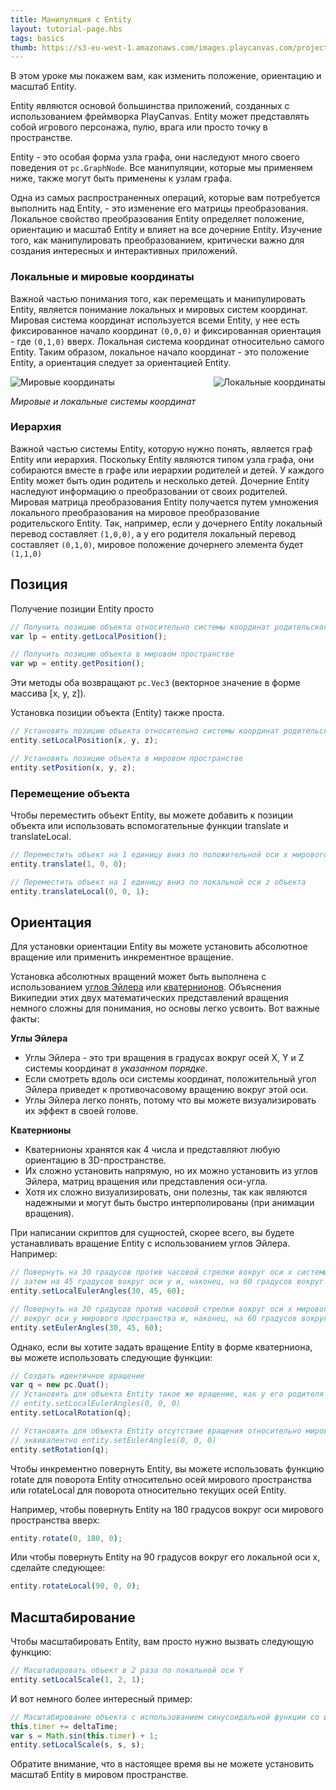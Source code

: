 ```yaml
---
title: Манипуляция с Entity
layout: tutorial-page.hbs
tags: basics
thumb: https://s3-eu-west-1.amazonaws.com/images.playcanvas.com/projects/12/186/KM6GIE-image-75.jpg
---
```


В этом уроке мы покажем вам, как изменить положение, ориентацию и масштаб Entity.

Entity являются основой большинства приложений, созданных с использованием фреймворка PlayCanvas. Entity может представлять собой игрового персонажа, пулю, врага или просто точку в пространстве.

Entity - это особая форма узла графа, они наследуют много своего поведения от `pc.GraphNode`. Все манипуляции, которые мы применяем ниже, также могут быть применены к узлам графа.

Одна из самых распространенных операций, которые вам потребуется выполнить над Entity, - это изменение его матрицы преобразования. Локальное свойство преобразования Entity определяет положение, ориентацию и масштаб Entity и влияет на все дочерние Entity. Изучение того, как манипулировать преобразованием, критически важно для создания интересных и интерактивных приложений.

### Локальные и мировые координаты

Важной частью понимания того, как перемещать и манипулировать Entity, является понимание локальных и мировых систем координат. Мировая система координат используется всеми Entity, у нее есть фиксированное начало координат `(0,0,0)` и фиксированная ориентация - где `(0,1,0)` вверх. Локальная система координат относительно самого Entity. Таким образом, локальное начало координат - это положение Entity, а ориентация следует за ориентацией Entity.

<img loading="lazy" src="/images/tutorials/world.jpg" style="float:left;" alt="Мировые координаты">
<img loading="lazy" src="/images/tutorials/local.jpg" style="float:right;" alt="Локальные координаты">
<div style="clear:both"></div>

*Мировые и локальные системы координат*

### Иерархия

Важной частью системы Entity, которую нужно понять, является граф Entity или иерархия. Поскольку Entity являются типом узла графа, они собираются вместе в графе или иерархии родителей и детей. У каждого Entity может быть один родитель и несколько детей. Дочерние Entity наследуют информацию о преобразовании от своих родителей. Мировая матрица преобразования Entity получается путем умножения локального преобразования на мировое преобразование родительского Entity. Так, например, если у дочернего Entity локальный перевод составляет `(1,0,0)`, а у его родителя локальный перевод составляет `(0,1,0)`, мировое положение дочернего элемента будет `(1,1,0)`

## Позиция

Получение позиции Entity просто

```javascript
// Получить позицию объекта относительно системы координат родительского объекта
var lp = entity.getLocalPosition();

// Получить позицию объекта в мировом пространстве
var wp = entity.getPosition();
```

Эти методы оба возвращают `pc.Vec3` (векторное значение в форме массива [x, y, z]).

Установка позиции объекта (Entity) также проста.

```javascript
// Установить позицию объекта относительно системы координат родительского объекта
entity.setLocalPosition(x, y, z);

// Установить позицию объекта в мировом пространстве
entity.setPosition(x, y, z);
```

### Перемещение объекта

Чтобы переместить объект Entity, вы можете добавить к позиции объекта или использовать вспомогательные функции translate и translateLocal.

```javascript
// Переместить объект на 1 единицу вниз по положительной оси x мирового пространства
entity.translate(1, 0, 0);

// Переместить объект на 1 единицу вниз по локальной оси z объекта
entity.translateLocal(0, 0, 1);
```

## Ориентация

Для установки ориентации Entity вы можете установить абсолютное вращение или применить инкрементное вращение.

Установка абсолютных вращений может быть выполнена с использованием [углов Эйлера][1] или [кватернионов][2]. Объяснения Википедии этих двух математических представлений вращения немного сложны для понимания, но основы легко усвоить. Вот важные факты:

**Углы Эйлера**

* Углы Эйлера - это три вращения в градусах вокруг осей X, Y и Z системы координат *в указанном порядке*.
* Если смотреть вдоль оси системы координат, положительный угол Эйлера приведет к противочасовому вращению вокруг этой оси.
* Углы Эйлера легко понять, потому что вы можете визуализировать их эффект в своей голове.

**Кватернионы**

* Кватернионы хранятся как 4 числа и представляют любую ориентацию в 3D-пространстве.
* Их сложно установить напрямую, но их можно установить из углов Эйлера, матриц вращения или представления оси-угла.
* Хотя их сложно визуализировать, они полезны, так как являются надежными и могут быть быстро интерполированы (при анимации вращения).

При написании скриптов для сущностей, скорее всего, вы будете устанавливать вращение Entity с использованием углов Эйлера. Например:

```javascript
// Повернуть на 30 градусов против часовой стрелки вокруг оси x системы координат родительской сущности
// затем на 45 градусов вокруг оси y и, наконец, на 60 градусов вокруг оси z
entity.setLocalEulerAngles(30, 45, 60);

// Повернуть на 30 градусов против часовой стрелки вокруг оси x мирового пространства, затем на 45 градусов
// вокруг оси y мирового пространства и, наконец, на 60 градусов вокруг оси z мирового пространства
entity.setEulerAngles(30, 45, 60);
```

Однако, если вы хотите задать вращение Entity в форме кватерниона, вы можете использовать следующие функции:

```javascript
// Создать идентичное вращение
var q = new pc.Quat();
// Установить для объекта Entity такое же вращение, как у его родителя - эквивалентно
// entity.setLocalEulerAngles(0, 0, 0)
entity.setLocalRotation(q);

// Установить для объекта Entity отсутствие вращения относительно мировой системы координат
// эквивалентно entity.setEulerAngles(0, 0, 0)
entity.setRotation(q);
```

Чтобы инкрементно повернуть Entity, вы можете использовать функцию rotate для поворота Entity относительно осей мирового пространства или rotateLocal для поворота относительно текущих осей Entity.

Например, чтобы повернуть Entity на 180 градусов вокруг оси мирового пространства вверх:

```javascript
entity.rotate(0, 180, 0);
```

Или чтобы повернуть Entity на 90 градусов вокруг его локальной оси x, сделайте следующее:

```javascript
entity.rotateLocal(90, 0, 0);
```

## Масштабирование

Чтобы масштабировать Entity, вам просто нужно вызвать следующую функцию:

```javascript
// Масштабировать объект в 2 раза по локальной оси Y
entity.setLocalScale(1, 2, 1);
```

И вот немного более интересный пример:

```javascript
// Масштабирование объекта с использованием синусоидальной функции со временем
this.timer += deltaTime;
var s = Math.sin(this.timer) + 1;
entity.setLocalScale(s, s, s);
```

Обратите внимание, что в настоящее время вы не можете установить масштаб Entity в мировом пространстве.

[1]: https://ru.wikipedia.org/wiki/Углы_Эйлера
[2]: https://ru.wikipedia.org/wiki/Кватернион
